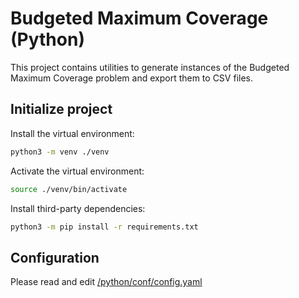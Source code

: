 # Budgeted Maximum Coverage (Python)

This project contains utilities to generate instances of the Budgeted Maximum Coverage problem
and export them to CSV files.

## Initialize project

Install the virtual environment:

```bash
python3 -m venv ./venv
```

Activate the virtual environment:

```bash
source ./venv/bin/activate
```

Install third-party dependencies:

```bash
python3 -m pip install -r requirements.txt
```

## Configuration

Please read and edit [/python/conf/config.yaml](/python/conf/config.yaml)
